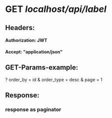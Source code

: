 # GET *localhost/api/label*
## **Headers:**
#### Authorization: JWT
#### Accept: "application/json"

## **GET-Params-example:**
? order_by   = id
& order_type = desc
& page       = 1

## **Response:**
### response as paginator